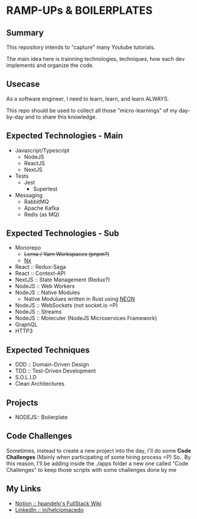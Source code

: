 # RAMP-UPs & BOILERPLATES

## Summary

This repository intends to "capture" many Youtube tutorials.

The main idea here is trainning technologies, techniques, how each dev implements and organize the code.

## Usecase

As a software engineer, I need to learn, learn, and learn ALWAYS. 

This repo should be used to collect all those "micro-learnings" of my day-by-day and to share this knowledge.

## Expected Technologies - Main

  - Javascript/Typescript
    - NodeJS
    - ReactJS
    - NextJS
  - Tests
    - Jest
      - Supertest
  - Messaging
    - RabbitMQ
    - Apache Kafka
    - Redis (as MQ)

## Expected Technologies - Sub

  - Monorepo
    - ~~Lerna / Yarn Workspaces (pnpm?)~~
    - [Nx](https://nx.app/)
  - React :: Redux-Saga
  - React :: Context-API
  - NextJS :: State Management (Redux?)
  - NodeJS :: Web Workers
  - NodeJS :: Native Modules
    - Native Modulues written in Rust using [NEON](https://neon-bindings.com/)
  - NodeJS :: WebSockets (not socket.io =P)
  - NodeJS :: Streams
  - NodeJS :: Moleculer (NodeJS Microservices Framework)
  - GraphQL
  - HTTP3

## Expected Techniques

  - DDD :: Domain-Driven Design
  - TDD :: Test-Driven Development
  - S.O.L.I.D
  - Clean Architectures

## Projects

  - NODEJS:: Boilerplate

## Code Challenges
  Sometimes, instead to create a new project into the day, I'll do some **Code Challenges** (Mainly when participating of some hiring process =P)
  So.. By this reason, I'll be adding inside the ./apps folder a new one called "Code Challenges" to keep those scripts with some challenges done by me

## My Links

  * [Notion :: hpandelo's FullStack Wiki](https://www.notion.so/hpandelo/Fullstack-Wiki-357948e726e6488d8b26b65085ac6ec0)
  * [LinkedIn :: in/helciomacedo](https://www.linkedin.com/in/helciomacedo/)


